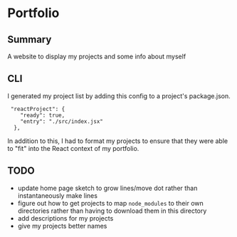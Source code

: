 # Portfolio

## Summary

A website to display my projects and some info about myself

## CLI

I generated my project list by adding this config to a project's package.json.

```
 "reactProject": {
    "ready": true,
    "entry": "./src/index.jsx"
  },
```

In addition to this, I had to format my projects to ensure that they were able to "fit" into the React context of my portfolio.

## TODO

- update home page sketch to grow lines/move dot rather than instantaneously make lines
- figure out how to get projects to map `node_modules` to their own directories rather than having to download them in this directory
- add descriptions for my projects
- give my projects better names
